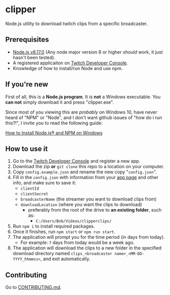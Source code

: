 # clipper

Node.js utility to download twitch clips from a specific broadcaster.

## Prerequisites

- [Node.js v8.17.0](https://nodejs.org/download/release/v8.17.0/) (Any node major version 8 or higher *should* work, it just hasn't been tested).
- A registered applicaiton on [Twitch Developer Console](https://dev.twitch.tv/console).
- Knowledge of how to install/run Node and use npm.

## If you're new

First of all, this is a **Node.js program**. It is **not** a Windows executable. You **can not** simply download it and press "clipper.exe". 

Since most of you viewing this are *probably* on Windows 10, have never heard of "NPM" or "Node", and I don't want github issues of "how do i run this?!", I invite you to read the following guide:

[How to Install Node.js® and NPM on Windows](https://blog.teamtreehouse.com/install-node-js-npm-windows)

## How to use it

1. Go to the [Twitch Developer Console](https://dev.twitch.tv/console) and register a new app.
2. Download the zip **or** `git clone` this repo to a location on your computer.
3. Copy `config.example.json` and rename the new copy "`config.json`".
4. Fill in the `config.json` with information from your [app page](https://i.imgur.com/4RTULc1.png) and other info, and make sure to save it:
    - `clientId`
    - `clientSecret`
    - `broadcasterName` (the streamer you want to download clips from)
    - `downloadLocation` (where you want the clips to download)
      - preferably from the root of the drive to **an existing folder**, such as:
        - `C:/Users/Bob/Videos/clipperclips/`
5. Run `npm i` to install required packages.
6. Once it finishes, run `npm start` or `npm run start`.
7. The application will prompt you for the time period (in days from today).
    - For example: `7` days from today would be a week ago.
8. The application will download the clips to a new folder in the specified download directory named `clips_<broadcaster name>_<MM-DD-YYYY_hhmmss>`, and exit automatically.

## Contributing

Go to [CONTRIBUTING.md](https://github.com/dark-swordsman/clipper/blob/master/CONTRIBUTING.md).